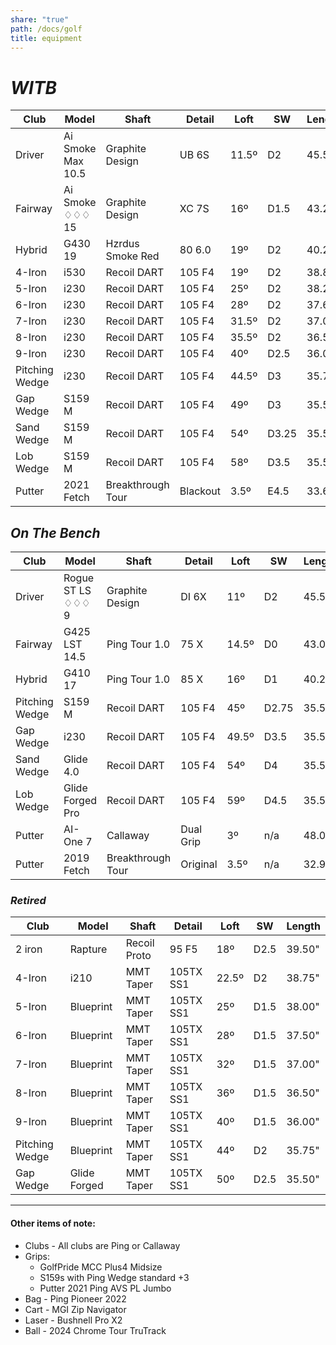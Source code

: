 ```yaml
---
share: "true"
path: /docs/golf
title: equipment
---
```

# _WITB_    
| Club           | Model             | Shaft             | Detail   | Loft  | SW    | Length |
| -------------- | ----------------- | ----------------- | -------- | ----- | ----- | ------ |
| Driver         | Ai Smoke Max 10.5 | Graphite Design   | UB 6S    | 11.5º | D2    | 45.50" |
| Fairway        | Ai Smoke ♢♢♢  15  | Graphite Design   | XC 7S    | 16º   | D1.5  | 43.25" |
| Hybrid         | G430 19           | Hzrdus Smoke Red  | 80 6.0   | 19º   | D2    | 40.25" |
| 4-Iron         | i530              | Recoil DART       | 105 F4   | 19º   | D2    | 38.88" |
| 5-Iron         | i230              | Recoil DART       | 105 F4   | 25º   | D2    | 38.25" |
| 6-Iron         | i230              | Recoil DART       | 105 F4   | 28º   | D2    | 37.63" |
| 7-Iron         | i230              | Recoil DART       | 105 F4   | 31.5º | D2    | 37.00" |
| 8-Iron         | i230              | Recoil DART       | 105 F4   | 35.5º | D2    | 36.50" |
| 9-Iron         | i230              | Recoil DART       | 105 F4   | 40º   | D2.5  | 36.00" |
| Pitching Wedge | i230              | Recoil DART       | 105 F4   | 44.5º | D3    | 35.75" |
| Gap Wedge      | S159 M            | Recoil DART       | 105 F4   | 49º   | D3    | 35.50" |
| Sand Wedge     | S159 M            | Recoil DART       | 105 F4   | 54º   | D3.25 | 35.50" |
| Lob Wedge      | S159 M            | Recoil DART       | 105 F4   | 58º   | D3.5  | 35.50" |
| Putter         | 2021 Fetch        | Breakthrough Tour | Blackout | 3.5º  | E4.5  | 33.60" |

## _On The Bench_
| Club           | Model             | Shaft             | Detail    | Loft  | SW    | Length |
| -------------- | ----------------- | ----------------- | --------- | ----- | ----- | ------ |
| Driver         | Rogue ST LS ♢♢♢ 9 | Graphite Design   | DI 6X     | 11º   | D2    | 45.50" |
| Fairway        | G425 LST 14.5     | Ping Tour 1.0     | 75 X      | 14.5º | D0    | 43.00" |
| Hybrid         | G410 17           | Ping Tour 1.0     | 85 X      | 16º   | D1    | 40.25" |
| Pitching Wedge | S159 M            | Recoil DART       | 105 F4    | 45º   | D2.75 | 35.50" |
| Gap Wedge      | i230              | Recoil DART       | 105 F4    | 49.5º | D3.5  | 35.50" |
| Sand Wedge     | Glide 4.0         | Recoil DART       | 105 F4    | 54º   | D4    | 35.50" |
| Lob Wedge      | Glide Forged Pro  | Recoil DART       | 105 F4    | 59º   | D4.5  | 35.50" |
| Putter         | AI-One 7          | Callaway          | Dual Grip | 3º    | n/a   | 48.00" |
| Putter         | 2019 Fetch        | Breakthrough Tour | Original  | 3.5º  | n/a   | 32.90" |

### _Retired_
| Club           | Model        | Shaft        | Detail    | Loft  | SW   | Length |
| -------------- | ------------ | ------------ | --------- | ----- | ---- | ------ |
| 2 iron         | Rapture      | Recoil Proto | 95 F5     | 18º   | D2.5 | 39.50" |
| 4-Iron         | i210         | MMT Taper    | 105TX SS1 | 22.5º | D2   | 38.75" |
| 5-Iron         | Blueprint    | MMT Taper    | 105TX SS1 | 25º   | D1.5 | 38.00" |
| 6-Iron         | Blueprint    | MMT Taper    | 105TX SS1 | 28º   | D1.5 | 37.50" |
| 7-Iron         | Blueprint    | MMT Taper    | 105TX SS1 | 32º   | D1.5 | 37.00" |
| 8-Iron         | Blueprint    | MMT Taper    | 105TX SS1 | 36º   | D1.5 | 36.50" |
| 9-Iron         | Blueprint    | MMT Taper    | 105TX SS1 | 40º   | D1.5 | 36.00" |
| Pitching Wedge | Blueprint    | MMT Taper    | 105TX SS1 | 44º   | D2   | 35.75" |
| Gap Wedge      | Glide Forged | MMT Taper    | 105TX SS1 | 50º   | D2.5 | 35.50" |

---

#### Other items of note:

* Clubs - All clubs are Ping or Callaway
* Grips:
    + GolfPride MCC Plus4 Midsize
    + S159s with Ping Wedge standard +3
    + Putter 2021 Ping AVS PL Jumbo
* Bag - Ping Pioneer 2022
* Cart - MGI Zip Navigator
* Laser - Bushnell Pro X2
* Ball - 2024 Chrome Tour TruTrack
